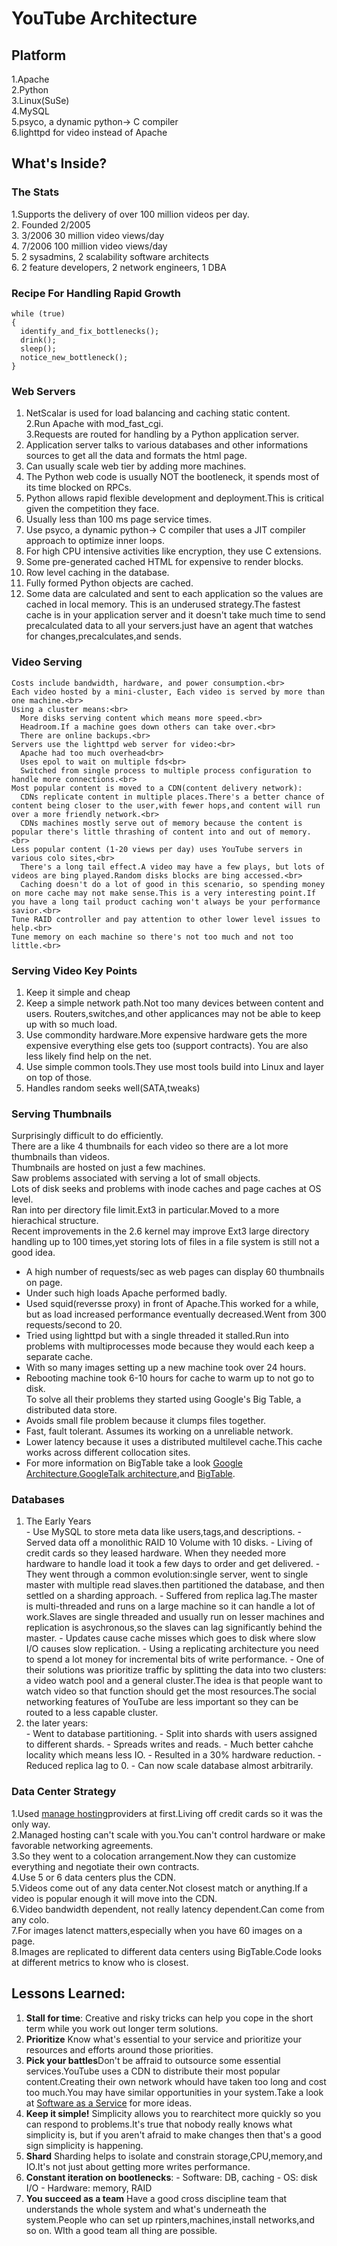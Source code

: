# YouTube Architecture

## Platform
  1.Apache<br>
  2.Python<br>
  3.Linux(SuSe)<br>
  4.MySQL<br>
  5.psyco, a dynamic python-> C compiler<br>
  6.lighttpd for video instead of Apache<br>
## What's Inside?
### The Stats
  1.Supports the delivery of over 100 million videos per day.<br>
  2. Founded 2/2005<br>
  3. 3/2006 30 million video views/day<br>
  4. 7/2006 100 million video views/day<br>
  5. 2 sysadmins, 2 scalability software architects<br>
  6. 2 feature developers, 2 network engineers, 1 DBA<br>
### Recipe For Handling Rapid Growth
```
while (true)
{
  identify_and_fix_bottlenecks();
  drink();
  sleep();
  notice_new_bottleneck();
}
```
### Web Servers
  1. NetScalar is used for load balancing and caching static content.<br>
  2.Run Apache with mod_fast_cgi.<br>
  3.Requests are routed for handling by a Python application server.<br>
  4. Application server talks to various databases and other informations sources to get all the data and formats the html page.<br>
  5. Can usually scale web tier by adding more machines.<br>
  6. The Python web code is usually NOT the bootleneck, it spends most of its time blocked on RPCs.<br>
  7. Python allows rapid flexible development and deployment.This is critical given the competition they face.<br>
  8. Usually less than 100 ms page service times.<br>
  9. Use psyco, a dynamic python-> C compiler that uses a JIT compiler approach to optimize inner loops.<br>
  10. For high CPU intensive activities like encryption, they use C extensions.<br>
  11. Some pre-generated cached HTML for expensive to render blocks.<br>
  12. Row level caching in the database.<br>
  13. Fully formed Python objects are cached.<br>
  14. Some data are calculated and sent to each application so the values are cached in local memory. This is an underused strategy.The fastest cache is in your application server and it doesn't take much time to send precalculated data to all your servers.just have an agent that watches for changes,precalculates,and sends.<br>
  
  ### Video Serving
    Costs include bandwidth, hardware, and power consumption.<br>
    Each video hosted by a mini-cluster, Each video is served by more than one machine.<br>
    Using a cluster means:<br>
      More disks serving content which means more speed.<br>
      Headroom.If a machine goes down others can take over.<br>
      There are online backups.<br>
    Servers use the lighttpd web server for video:<br>
      Apache had too much overhead<br>
      Uses epol to wait on multiple fds<br>
      Switched from single process to multiple process configuration to handle more connections.<br>
    Most popular content is moved to a CDN(content delivery network):
      CDNs replicate content in multiple places.There's a better chance of content being closer to the user,with fewer hops,and content will run over a more friendly network.<br>
      CDNs machines mostly serve out of memory because the content is popular there's little thrashing of content into and out of memory.<br>
    Less popular content (1-20 views per day) uses YouTube servers in various colo sites,<br>
      There's a long tail effect.A video may have a few plays, but lots of videos are bing played.Random disks blocks are bing accessed.<br>
      Caching doesn't do a lot of good in this scenario, so spending money on more cache may not make sense.This is a very interesting point.If you have a long tail product caching won't always be your performance savior.<br>
    Tune RAID controller and pay attention to other lower level issues to help.<br>
    Tune memory on each machine so there's not too much and not too little.<br>
    
 ### Serving Video Key Points
  1. Keep it simple and cheap<br>
  2. Keep a simple network path.Not too many devices between content and users. Routers,switches,and other applicances may not be able to keep up with so much load.<br>
  3. Use commondity hardware.More expensive hardware gets the more expensive everything else gets too (support contracts). You are also less likely find help on the net.<br>
  4. Use simple common tools.They use most tools build into Linux and layer on top of those.<br>
  5. Handles random seeks well(SATA,tweaks)<br>
  
### Serving Thumbnails
  Surprisingly difficult to do efficiently.<br>
  There are a like 4 thumbnails for each video so there are a lot more thumbnails than videos.<br>
  Thumbnails are hosted on just a few machines.<br>
  Saw problems associated with serving a lot of small objects.<br>
Lots of disk seeks and problems with inode caches and page caches at OS level.<br>
Ran into per directory file limit.Ext3 in particular.Moved to a more hierachical structure.<br>
Recent improvements in the 2.6 kernel may improve Ext3 large directory handling up to 100 times,yet storing lots of files in a file system is still not a good idea.<br>
  - A high number of requests/sec as web pages can display 60 thumbnails on page.<br>
  - Under such high loads Apache performed badly.<br>
  - Used squid(reversse proxy) in front of Apache.This worked for a while, but as load increased performance eventually decreased.Went from 300 requests/second to 20.<br>
  - Tried using lighttpd but with a single threaded it stalled.Run into problems with multiprocesses mode because they would each keep a separate cache.<br>
  - With so many images setting up a new machine took over 24 hours.<br>
  - Rebooting machine took 6-10 hours for cache to warm up to not go to disk.<br>
To solve all their problems they started using Google's Big Table, a distributed data store.<br>
  - Avoids small file problem because it clumps files together.<br>
  - Fast, fault tolerant. Assumes its working on a unreliable network.<br>
  - Lower latency because it uses a distributed multilevel cache.This cache works across different collocation sites.<br>
  - For more information on BigTable take a look [Google Architecture](http://highscalability.com/google-architecture),[GoogleTalk architecture](http://highscalability.com/googletalk-architecture),and [BigTable](http://highscalability.com/tags/bigtable).<br>

### Databases
  1. The Early Years<br>
    - Use MySQL to store meta data like users,tags,and descriptions.
    - Served data off a monolithic RAID 10 Volume with 10 disks.
    - Living of credit cards so they leased hardware. When they needed more hardware to handle load it took a few days to order and get delivered.
    - They went through a common evolution:single server, went to single master with multiple read slaves.then partitioned the database, and then settled on a sharding approach.
    - Suffered from replica lag.The master is multi-threaded and runs on a large machine so it can handle a lot of work.Slaves are single threaded and usually run on lesser machines and replication is asychronous,so the slaves can lag significantly behind the master.
    - Updates cause cache misses which goes to disk where slow I/O causes slow replication.
    - Using a replicating architecture you need to spend a lot money for incremental bits of write performance.
    - One of their solutions was prioritize traffic by splitting the data into two clusters: a video watch pool and a general cluster.The idea is that people want to watch video so that function should get the most resources.The social networking features of YouTube are less important so they can be routed to a less capable cluster.
  2. the later years:<br>
    - Went to database partitioning.
    - Split into shards with users assigned to different shards.
    - Spreads writes and reads.
    - Much better cahche locality which means less IO.
    - Resulted in a 30% hardware reduction.
    - Reduced replica lag to 0.
    - Can now scale database almost arbitrarily.
### Data Center Strategy
  1.Used [manage hosting](http://www.webhostingsearch.com/managed-web-hosting.php)providers at first.Living off credit cards so it was the only way.<br>
  2.Managed hosting can't scale with you.You can't control hardware or make favorable networking agreements.<br>
  3.So they went to a colocation arrangement.Now they can customize everything and negotiate their own contracts.<br>
  4.Use 5 or 6 data centers plus the CDN.<br>
  5.Videos come out of any data center.Not closest match or anything.If a video is popular enough it will move into the CDN.<br>
  6.Video bandwidth dependent, not really latency dependent.Can come from any colo.<br>
  7.For images latenct matters,especially when you have 60 images on a page.<br>
  8.Images are replicated to different data centers using BigTable.Code looks at different metrics to know who is closest.<br>
  
## Lessons Learned:
  1. **Stall for time**: Creative and risky tricks can help you cope in the short term while you work out longer term solutions.
  2. **Prioritize** Know what's essential to your service and prioritize your resources and efforts around those priorities.
  3. **Pick your battles**Don't be affraid to outsource some essential services.YouTube uses a CDN to distribute their most popular content.Creating their own network whould have taken too long and cost too much.You may have similar opportunities in your system.Take a look at [Software as a Service](http://highscalability.com/tags/saas) for more ideas.
  4. **Keep it simple!** Simplicity allows you to rearchitect more quickly so you can respond to problems.It's true that nobody really knows what simplicity is, but if you aren't afraid to make changes then that's a good sign simplicity is happening.
  5. **Shard** Sharding helps to isolate and constrain storage,CPU,memory,and IO.It's not just about getting more writes performance.
  6. **Constant iteration on bootlenecks**:
    - Software: DB, caching
    - OS: disk I/O
    - Hardware: memory, RAID
  7. **You succeed as a team** Have a good cross discipline team that understands the whole system and what's underneath the system.People who can set up rpinters,machines,install networks,and so on. WIth a good team all thing are possible.
    
